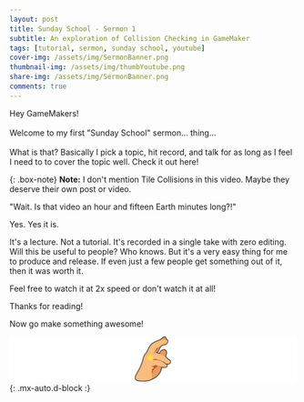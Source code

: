 ```yaml
---
layout: post
title: Sunday School - Sermon 1
subtitle: An exploration of Collision Checking in GameMaker
tags: [tutorial, sermon, sunday school, youtube]
cover-img: /assets/img/SermonBanner.png
thumbnail-img: /assets/img/thumbYoutube.png
share-img: /assets/img/SermonBanner.png
comments: true
---
```


Hey GameMakers! <br/><br/>Welcome to my first "Sunday School" sermon... thing... <br/><br/>What is that? Basically I pick a topic, hit record, and talk for as long as I feel I need to to cover the topic well. Check it out here!

<youtube-container src="https://www.youtube.com/embed/2TFU5m5SNW4"></youtube-container>

{: .box-note}
**Note:** I don't mention Tile Collisions in this video. Maybe they deserve their own post or video.

"Wait. Is that video an hour and fifteen Earth minutes long?!"

Yes. Yes it is. 

It's a lecture. Not a tutorial. It's recorded in a single take with zero editing. Will this be useful to people? Who knows. But it's a very easy thing for me to produce and release. If even just a few people get something out of it, then it was worth it.

Feel free to watch it at 2x speed or don't watch it at all!


Thanks for reading!

Now go make something awesome!

![pope bless](/assets/img/PopeBlessPostFooter.png){: .mx-auto.d-block :}